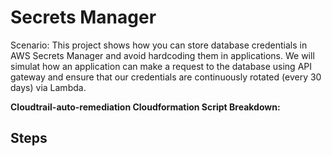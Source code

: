 # Secrets Manager

Scenario: This project shows how you can store database credentials in AWS Secrets Manager and avoid hardcoding them in applications. We will simulat how an application can make a request to the database using API gateway and ensure that our credentials are continuously rotated (every 30 days) via Lambda.

**Cloudtrail-auto-remediation Cloudformation Script Breakdown:**



## Steps
